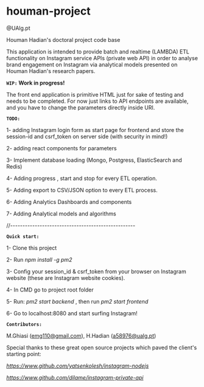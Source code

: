 # houman-project
@UAlg.pt

Houman Hadian's doctoral project code base


This application is intended to provide batch and realtime (LAMBDA) ETL functionality on Instagram service APIs (private web API)
in order to analyse brand engagement on Instagram via analytical models presented on 
Houman Hadian's research papers. 

**`WIP:` Work in progress!**

The front end application is primitive HTML just for sake of testing and 
needs to be completed. For now just links to API endpoints are available,
and you have to change the parameters directly inside URI.

**`TODO:`**

1- adding Instagram login form as start page for frontend and store the session-id and csrf_token on server side (with security in mind!)

2- adding react components for parameters

3- Implement database loading (Mongo, Postgress, ElasticSearch and Redis)

4- Adding progress , start and stop for every ETL operation.

5- Adding export to CSV/JSON option to every ETL process.

6- Adding Analytics Dashboards and components

7- Adding Analytical models and algorithms


//---------------------------------------------------


**`Quick start:`** 

1- Clone this project

2- Run _npm install -g pm2_

3- Config your session_id & csrf_token from your browser on Instagram website (these are Instagram website cookies).

4- In CMD go to project root folder

5- Run: _pm2 start backend_ , then run _pm2 start frontend_

6- Go to localhost:8080 and start surfing Instagram!


**`Contributors:`**
 
 M.Ghiasi (emg110@gmail.com), H.Hadian (a58976@ualg.pt)

Special thanks to these great open source projects which paved the client's starting point:

_https://www.github.com/yatsenkolesh/instagram-nodejs_

_https://www.github.com/dilame/instagram-private-api_

